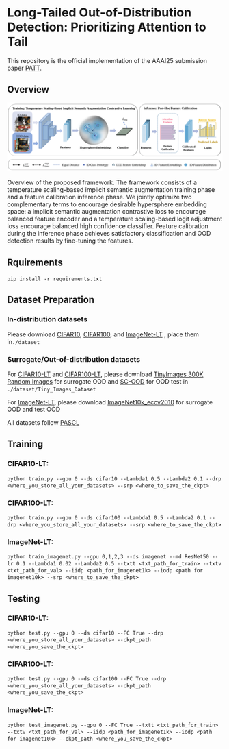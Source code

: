 # Long-Tailed Out-of-Distribution Detection: Prioritizing Attention to Tail

This repository is the official implementation of the AAAI25 submission paper [PATT]().

## Overview
<!-- 
<p align="center">
    <img src="./framework.png" alt="Framework of PATT" />
</p> -->

![The pipeline of the proposed model.](./framework.png)

Overview of the proposed framework. The framework consists of a temperature scaling-based implicit semantic augmentation training phase and a feature calibration inference phase. We jointly optimize two complementary terms to encourage desirable hypersphere embedding space: a implicit semantic augmentation contrastive loss to encourage balanced feature encoder and a temperature scaling-based logit adjustment loss encourage balanced high confidence classifier. Feature calibration during the inference phase achieves satisfactory classification and OOD detection results by fine-tuning the features.

## Rquirements
```
pip install -r requirements.txt
```

## Dataset Preparation

### In-distribution datasets

Please download [CIFAR10](), [CIFAR100](), and [ImageNet-LT](https://liuziwei7.github.io/projects/LongTail.html) , place them  in`./dataset` 

### Surrogate/Out-of-distribution datasets

For [CIFAR10-LT]() and [CIFAR100-LT](), please download [TinyImages 300K Random Images](https://people.eecs.berkeley.edu/~hendrycks/300K_random_images.npy) for surrogate OOD and [SC-OOD](https://jingkang50.github.io/projects/scood) for OOD test in `./dataset/Tiny_Images_Dataset` 

For [ImageNet-LT](https://liuziwei7.github.io/projects/LongTail.html), please download [ImageNet10k_eccv2010](https://image-net.org/data/imagenet10k_eccv2010.tar) for surrogate OOD and test OOD 

All datasets follow [PASCL](https://github.com/amazon-science/long-tailed-ood-detection)

## Training

### CIFAR10-LT: 

```
python train.py --gpu 0 --ds cifar10 --Lambda1 0.5 --Lambda2 0.1 --drp <where_you_store_all_your_datasets> --srp <where_to_save_the_ckpt>
```

### CIFAR100-LT:

```
python train.py --gpu 0 --ds cifar100 --Lambda1 0.5 --Lambda2 0.1 --drp <where_you_store_all_your_datasets> --srp <where_to_save_the_ckpt>
```

### ImageNet-LT:

```
python train_imagenet.py --gpu 0,1,2,3 --ds imagenet --md ResNet50 --lr 0.1 --Lambda1 0.02 --Lambda2 0.5 --txtt <txt_path_for_train> --txtv <txt_path_for_val> --iidp <path_for_imagenet1k> --iodp <path for imagenet10k> --srp <where_to_save_the_ckpt>
```

## Testing

### CIFAR10-LT:

```
python test.py --gpu 0 --ds cifar10 --FC True --drp <where_you_store_all_your_datasets> --ckpt_path <where_you_save_the_ckpt>
```

### CIFAR100-LT:

```
python test.py --gpu 0 --ds cifar100 --FC True --drp <where_you_store_all_your_datasets> --ckpt_path <where_you_save_the_ckpt>
```

### ImageNet-LT:

```
python test_imagenet.py --gpu 0 --FC True --txtt <txt_path_for_train> --txtv <txt_path_for_val> --iidp <path_for_imagenet1k> --iodp <path for imagenet10k> --ckpt_path <where_you_save_the_ckpt>
```



